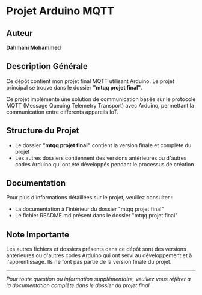 # Projet Arduino MQTT

## Auteur
**Dahmani Mohammed**

## Description Générale
Ce dépôt contient mon projet final MQTT utilisant Arduino. Le projet principal se trouve dans le dossier **"mtqq projet final"**. 

Ce projet implémente une solution de communication basée sur le protocole MQTT (Message Queuing Telemetry Transport) avec Arduino, permettant la communication entre différents appareils IoT.

## Structure du Projet
- Le dossier **"mtqq projet final"** contient la version finale et complète du projet
- Les autres dossiers contiennent des versions antérieures ou d'autres codes Arduino qui ont été développés pendant le processus de création

## Documentation
Pour plus d'informations détaillées sur le projet, veuillez consulter :
- La documentation à l'intérieur du dossier "mtqq projet final"
- Le fichier README.md présent dans le dossier "mtqq projet final"

## Note Importante
Les autres fichiers et dossiers présents dans ce dépôt sont des versions antérieures ou d'autres codes Arduino qui ont servi au développement et à l'apprentissage. Ils ne font pas partie de la version finale du projet.

---

*Pour toute question ou information supplémentaire, veuillez vous référer à la documentation complète dans le dossier du projet final.*
